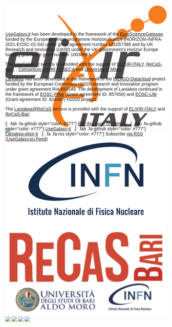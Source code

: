 <br><br>

<div class="img-sizer center" style="height: 50px">

[![](https://raw.githubusercontent.com/Laniakea-elixir-it/resources/master/logos/elixir_italy_white_background.png)](https://elixir-italy.org/)
[![](https://raw.githubusercontent.com/Laniakea-elixir-it/resources/refs/heads/master/logos/logo_CNR_compatto.png)](https://www.cnr.it/en)
[![](https://github.com/Laniakea-elixir-it/resources/blob/master/logos/INFN.png?raw=true)](https://www.ba.infn.it/it/)
[![](https://github.com/Laniakea-elixir-it/resources/blob/master/logos/ReCaS-Bari.png?raw=true)](https://www.recas-bari.it/index.php/en/)
[![](https://work.unimi.it/aree_protette/cataloghi/ATENEO/MARCHI/jpg/ATENEO-09.jpg)](https://www.unimi.it/en)
[![](https://www.uniba.it/it/dati-homepage/logo_UNIBA.png)](https://www.uniba.it/en)
[![](https://www.garr.it/it/news-e-eventi/pubblicazioni/materiale-informativo/loghi/3955-logo-garr-png/file)](https://www.garr.it/en/)
[![](https://www.cineca.it/sites/default/files/2024-07/logo-cineca.png)](https://www.cineca.it/en)

</div>

<br>

<div class="text-center" style="font-family: arial, helvetica, sans-serif">

[UseGalaxy.it](https://usegalaxy.it) has been developed in the framework of the [EuroScienceGateway](https://galaxyproject.org/projects/esg/) funded by the European Union programme Horizon Europe (HORIZON-INFRA-2021-EOSC-01-04) under grant agreement number 101057388 and by UK Research and Innovation (UKRI) under the UK government’s Horizon Europe funding guarantee grant number 10038963.

The [UseGalaxy.it](https://usegalaxy.it) service is provided with the support of [ELIXIR-ITALY](https://elixir-italy.org), [ReCaS-Bari](https://www.recas-bari.it), [](), [Consortium GARR](https://www.garr.it/en/), [CINECA](https://www.cineca.it/en) and [University of Milan](https://www.unimi.it/en).

[Laniakea](https://laniakea-elixir-it.github.io) has been developed in the framework of the [INDIGO-Datacloud](https://www.indigo-datacloud.eu) project funded by the European Commision H2020 research and innovation program under grant agreement RIA 653549. The development of Laniakea continued in the framework of [EOSC-Pillar](https://www.eosc-pillar.eu) (Grant agreement ID: 857650) and [EOSC-Life](https://www.eosc-life.eu) (Grant agreement ID: 824087) H2020 projects.

The [Laniakea@ReCaS](https://laniakea-elixir-it.github.io/laniakea_at_recas) service is provided with the support of [ELIXIR-ITALY](https://elixir-italy.org) and [ReCaS-Bari](https://www.recas-bari.it).

[](){: .fab .fa-github style="color: #777"} [Edit this page on GitHub](https://github.com/galaxyproject/galaxy-hub/blob/master/content/bare/elixir-it/galaxy/index.md) &nbsp;
[](){: .fab .fa-github style="color: #777"} [UseGalaxy-it](https://github.com/usegalaxy-it/) &nbsp;
[](){: .fab .fa-github style="color: #777"} [Laniakea-elixir-it](https://github.com/Laniakea-elixir-it) &nbsp;
[](){: .fa .fa-rss style="color: #777"} Subscribe [via RSS (UseGalaxy.eu Feed)](/eu/feed.atom)

</div>
